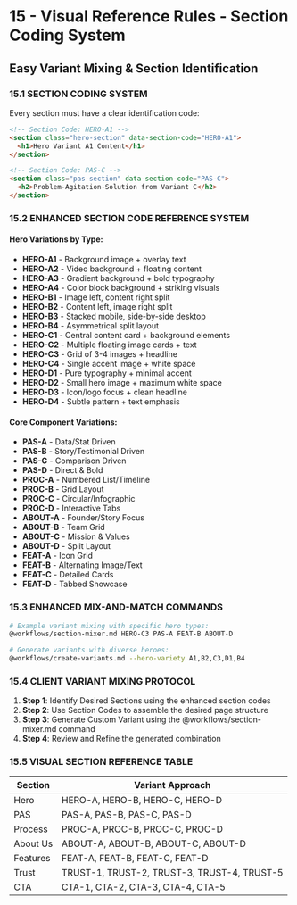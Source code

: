 # 15 - Visual Reference Rules - Section Coding System

## Easy Variant Mixing & Section Identification

### 15.1 SECTION CODING SYSTEM
Every section must have a clear identification code:
```html
<!-- Section Code: HERO-A1 -->
<section class="hero-section" data-section-code="HERO-A1">
  <h1>Hero Variant A1 Content</h1>
</section>

<!-- Section Code: PAS-C -->
<section class="pas-section" data-section-code="PAS-C">
  <h2>Problem-Agitation-Solution from Variant C</h2>
</section>
```

### 15.2 ENHANCED SECTION CODE REFERENCE SYSTEM

#### Hero Variations by Type:
- **HERO-A1** - Background image + overlay text
- **HERO-A2** - Video background + floating content
- **HERO-A3** - Gradient background + bold typography
- **HERO-A4** - Color block background + striking visuals
- **HERO-B1** - Image left, content right split
- **HERO-B2** - Content left, image right split
- **HERO-B3** - Stacked mobile, side-by-side desktop
- **HERO-B4** - Asymmetrical split layout
- **HERO-C1** - Central content card + background elements
- **HERO-C2** - Multiple floating image cards + text
- **HERO-C3** - Grid of 3-4 images + headline
- **HERO-C4** - Single accent image + white space
- **HERO-D1** - Pure typography + minimal accent
- **HERO-D2** - Small hero image + maximum white space
- **HERO-D3** - Icon/logo focus + clean headline
- **HERO-D4** - Subtle pattern + text emphasis

#### Core Component Variations:
- **PAS-A** - Data/Stat Driven
- **PAS-B** - Story/Testimonial Driven
- **PAS-C** - Comparison Driven
- **PAS-D** - Direct & Bold
- **PROC-A** - Numbered List/Timeline
- **PROC-B** - Grid Layout
- **PROC-C** - Circular/Infographic
- **PROC-D** - Interactive Tabs
- **ABOUT-A** - Founder/Story Focus
- **ABOUT-B** - Team Grid
- **ABOUT-C** - Mission & Values
- **ABOUT-D** - Split Layout
- **FEAT-A** - Icon Grid
- **FEAT-B** - Alternating Image/Text
- **FEAT-C** - Detailed Cards
- **FEAT-D** - Tabbed Showcase

### 15.3 ENHANCED MIX-AND-MATCH COMMANDS
```bash
# Example variant mixing with specific hero types:
@workflows/section-mixer.md HERO-C3 PAS-A FEAT-B ABOUT-D

# Generate variants with diverse heroes:
@workflows/create-variants.md --hero-variety A1,B2,C3,D1,B4
```

### 15.4 CLIENT VARIANT MIXING PROTOCOL
1. **Step 1**: Identify Desired Sections using the enhanced section codes
2. **Step 2**: Use Section Codes to assemble the desired page structure
3. **Step 3**: Generate Custom Variant using the @workflows/section-mixer.md command
4. **Step 4**: Review and Refine the generated combination

### 15.5 VISUAL SECTION REFERENCE TABLE
| Section | Variant Approach |
|---------|------------------|
| Hero | HERO-A, HERO-B, HERO-C, HERO-D |
| PAS | PAS-A, PAS-B, PAS-C, PAS-D |
| Process | PROC-A, PROC-B, PROC-C, PROC-D |
| About Us | ABOUT-A, ABOUT-B, ABOUT-C, ABOUT-D |
| Features | FEAT-A, FEAT-B, FEAT-C, FEAT-D |
| Trust | TRUST-1, TRUST-2, TRUST-3, TRUST-4, TRUST-5 |
| CTA | CTA-1, CTA-2, CTA-3, CTA-4, CTA-5 |